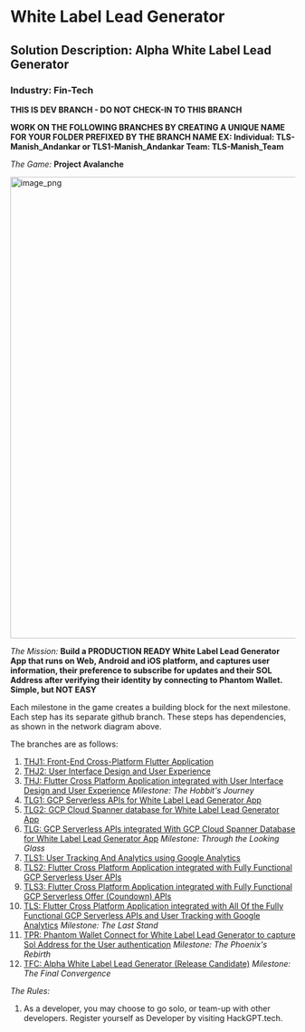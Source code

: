 # White Label Lead Generator
## Solution Description: Alpha White Label Lead Generator
### Industry: Fin-Tech

**THIS IS DEV BRANCH - DO NOT CHECK-IN TO THIS BRANCH**

**WORK ON THE FOLLOWING BRANCHES BY CREATING A UNIQUE NAME FOR YOUR FOLDER PREFIXED BY THE BRANCH NAME 
EX: Individual: TLS-Manish_Andankar or TLS1-Manish_Andankar
Team: TLS-Manish_Team**

*The Game:* **Project Avalanche**

<img width="815" alt="image_png" src="https://github.com/manish-andankar/Alpha-White-Label-Lead-Generator/assets/128000185/83aa139b-89a3-4cf0-b032-efe604441fa8">


*The Mission:* **Build a PRODUCTION READY White Label Lead Generator App that runs on Web, Android and iOS platform, and captures user information, their preference to subscribe for updates and their SOL Address after verifying their identity by connecting to Phantom Wallet. Simple, but NOT EASY**

Each milestone in the game creates a building block for the next milestone.
Each step has its separate github branch. These steps has dependencies, as shown in the network diagram above.

The branches are as follows:
1. [THJ1: Front-End Cross-Platform Flutter Application](https://github.com/manish-andankar/Alpha-White-Label-Lead-Generator/blob/THJ1/README.md)
2. [THJ2: User Interface Design and User Experience](https://github.com/manish-andankar/Alpha-White-Label-Lead-Generator/blob/THJ2/README.md)
3. [THJ: Flutter Cross Platform Application integrated with User Interface Design and User Experience](https://github.com/manish-andankar/Alpha-White-Label-Lead-Generator/blob/THJ/README.md) *Milestone: The Hobbit's Journey*
4. [TLG1: GCP Serverless APIs for White Label Lead Generator App](https://github.com/manish-andankar/Alpha-White-Label-Lead-Generator/blob/TLG1/README.md)
5. [TLG2: GCP Cloud Spanner database for White Label Lead Generator App](https://github.com/manish-andankar/Alpha-White-Label-Lead-Generator/blob/TLG2/README.md)
6. [TLG: GCP Serverless APIs integrated With GCP Cloud Spanner Database for White Label Lead Generator App](https://github.com/manish-andankar/Alpha-White-Label-Lead-Generator/blob/TLG/README.md) *Milestone: Through the Looking Glass*
7. [TLS1: User Tracking And Analytics using Google Analytics](https://github.com/manish-andankar/Alpha-White-Label-Lead-Generator/blob/TLS1/README.md)
8. [TLS2: Flutter Cross Platform Application integrated with Fully Functional GCP Serverless User APIs](https://github.com/manish-andankar/Alpha-White-Label-Lead-Generator/blob/TLS2/README.md)
9. [TLS3: Flutter Cross Platform Application integrated with Fully Functional GCP Serverless Offer (Coundown) APIs](https://github.com/manish-andankar/Alpha-White-Label-Lead-Generator/blob/TLS3/README.md)
10. [TLS: Flutter Cross Platform Application integrated with All Of the Fully Functional GCP Serverless APIs and User Tracking with Google Analytics](https://github.com/manish-andankar/Alpha-White-Label-Lead-Generator/blob/TLS/README.md) *Milestone: The Last Stand*
11. [TPR: Phantom Wallet Connect for White Label Lead Generator to capture Sol Address for the User authentication](https://github.com/manish-andankar/Alpha-White-Label-Lead-Generator/blob/TPR/README.md) *Milestone: The Phoenix's Rebirth*
12. [TFC: Alpha White Label Lead Generator (Release Candidate)](https://github.com/manish-andankar/Alpha-White-Label-Lead-Generator/blob/TFC/README.md) *Milestone: The Final Convergence*

*The Rules:* 
1. As a developer, you may choose to go solo, or team-up with other developers. Register yourself as Developer by visiting HackGPT.tech.    


